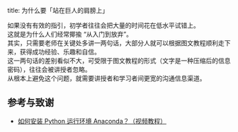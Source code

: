 title: 为什么要「站在巨人的肩膀上」




如果没有有效的指引，初学者往往会把大量的时间花在低水平试错上。  
这就是为什么人们经常揶揄 “从入门到放弃”。  
其实，只需要老师在关键处多讲一两句话，大部分人就可以根据图文教程顺利走下来，获得成功经验、乐趣和自信。  
这一两句话的差别看似不大，可受限于图文教程的形式（文字是一种压缩后的信息密码），往往会被讲授者忽略。  
从根本上避免这个问题，就需要讲授者和学习者间更宽的沟通信息渠道。

## 参考与致谢 

* [如何安装 Python 运行环境 Anaconda？（视频教程）](https://mp.weixin.qq.com/s?__biz=MzIyODI1MzYyNA==&mid=2653540340&idx=1&sn=cf1a9b6de29183e6bc3a62b2e7a5e2b6&chksm=f389a523c4fe2c35c75d01fdc3e7a9f951260f4ade75f4e832ab3ef983a68eeaa45eddfd9080&mpshare=1&scene=1&srcid=&sharer_sharetime=1582829677099&sharer_shareid=57baeb2b96d0cff9b17ac2c15b36602b&key=41c07c1199c0727cc3e2071cc43be982d882df4afb2ec0d607731c96fda46c0496d4e671dd78c884e9dfe2940d4fda715785397d2a1abc010eb200bd6c94568b9c5aecc49b7251a9eec418f3bcc5bc6f&ascene=1&uin=MTk5MDUwOTA0Mg%3D%3D&devicetype=Windows+10&version=62080079&lang=zh_CN&exportkey=A08AEFPsXYep%2Bs06b8y%2BDL4%3D&pass_ticket=z4ox3f8nl73K2MPu0EBLLe%2FAru4MK%2B7c3EfDVNQbWWoZL0WujjMAwkBNocQsOmu8)
